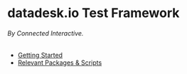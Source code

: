 # datadesk.io Test Framework

###### By Connected Interactive.

- [Getting Started](./docs/getting_started.md)
- [Relevant Packages & Scripts](./docs/relevant_scripts.md)
